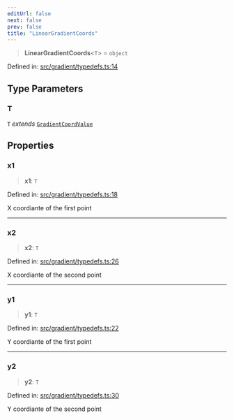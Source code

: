 ```yaml
---
editUrl: false
next: false
prev: false
title: "LinearGradientCoords"
---
```


> **LinearGradientCoords**\<`T`\> = `object`

Defined in: [src/gradient/typedefs.ts:14](https://github.com/fabricjs/fabric.js/blob/8206f10a405480a7ba988ff6cfdde6412c1f13f8/src/gradient/typedefs.ts#L14)

## Type Parameters

### T

`T` *extends* [`GradientCoordValue`](/api/type-aliases/gradientcoordvalue/)

## Properties

### x1

> **x1**: `T`

Defined in: [src/gradient/typedefs.ts:18](https://github.com/fabricjs/fabric.js/blob/8206f10a405480a7ba988ff6cfdde6412c1f13f8/src/gradient/typedefs.ts#L18)

X coordiante of the first point

***

### x2

> **x2**: `T`

Defined in: [src/gradient/typedefs.ts:26](https://github.com/fabricjs/fabric.js/blob/8206f10a405480a7ba988ff6cfdde6412c1f13f8/src/gradient/typedefs.ts#L26)

X coordiante of the second point

***

### y1

> **y1**: `T`

Defined in: [src/gradient/typedefs.ts:22](https://github.com/fabricjs/fabric.js/blob/8206f10a405480a7ba988ff6cfdde6412c1f13f8/src/gradient/typedefs.ts#L22)

Y coordiante of the first point

***

### y2

> **y2**: `T`

Defined in: [src/gradient/typedefs.ts:30](https://github.com/fabricjs/fabric.js/blob/8206f10a405480a7ba988ff6cfdde6412c1f13f8/src/gradient/typedefs.ts#L30)

Y coordiante of the second point
